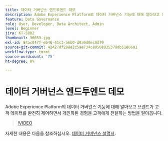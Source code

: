```yaml
---
title: 데이터 거버넌스 엔드투엔드 데모
description: Adobe Experience Platform의 데이터 거버넌스 기능에 대해 알아보고 브랜드가 고객 데이터를 완전히 제어하면서 개인화된 경험을 고객에게 전달하는 방법을 알아봅니다.
feature: Data Governance
role: User, Developer, Data Architect, Admin
level: Beginner
jira: KT-5802
thumbnail: 36653.jpg
exl-id: 84ac047f-eb46-41c3-a6b0-d0a9d0ec0d79
source-git-commit: 42427df298e2c5ae734ce050e935378db51e66a1
workflow-type: tm+mt
source-wordcount: '75'
ht-degree: 8%

---
```


# 데이터 거버넌스 엔드투엔드 데모

Adobe Experience Platform의 데이터 거버넌스 기능에 대해 알아보고 브랜드가 고객 데이터를 완전히 제어하면서 개인화된 경험을 고객에게 전달하는 방법을 알아봅니다.

>[!VIDEO](https://video.tv.adobe.com/v/36653?quality=12&learn=on)

자세한 내용은 다음을 참조하십시오. [데이터 거버넌스 설명서](https://experienceleague.adobe.com/docs/experience-platform/data-governance/home.html?lang=ko).
